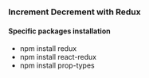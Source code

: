 <h3>Increment Decrement with Redux</h3>

<h4>Specific packages installation</h4>
<ul>
  <li>npm install redux</li>
  <li>npm install react-redux</li>
  <li>npm install prop-types</li>
</ul>